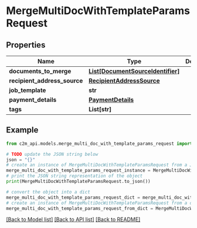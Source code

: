 # MergeMultiDocWithTemplateParamsRequest


## Properties

Name | Type | Description | Notes
------------ | ------------- | ------------- | -------------
**documents_to_merge** | [**List[DocumentSourceIdentifier]**](DocumentSourceIdentifier.md) |  | 
**recipient_address_source** | [**RecipientAddressSource**](RecipientAddressSource.md) |  | 
**job_template** | **str** |  | 
**payment_details** | [**PaymentDetails**](PaymentDetails.md) |  | 
**tags** | **List[str]** |  | [optional] 

## Example

```python
from c2m_api.models.merge_multi_doc_with_template_params_request import MergeMultiDocWithTemplateParamsRequest

# TODO update the JSON string below
json = "{}"
# create an instance of MergeMultiDocWithTemplateParamsRequest from a JSON string
merge_multi_doc_with_template_params_request_instance = MergeMultiDocWithTemplateParamsRequest.from_json(json)
# print the JSON string representation of the object
print(MergeMultiDocWithTemplateParamsRequest.to_json())

# convert the object into a dict
merge_multi_doc_with_template_params_request_dict = merge_multi_doc_with_template_params_request_instance.to_dict()
# create an instance of MergeMultiDocWithTemplateParamsRequest from a dict
merge_multi_doc_with_template_params_request_from_dict = MergeMultiDocWithTemplateParamsRequest.from_dict(merge_multi_doc_with_template_params_request_dict)
```
[[Back to Model list]](../README.md#documentation-for-models) [[Back to API list]](../README.md#documentation-for-api-endpoints) [[Back to README]](../README.md)


